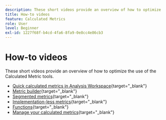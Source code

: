 ```yaml
---
description: These short videos provide an overview of how to optimize the use of the Calculated Metric tools.
title: How-to videos
feature: Calculated Metrics
role: User
level: Beginner
exl-id: 1227f68f-b4cd-4fa6-8fa9-0e8cc4e86cb3
---
```

# How-to videos

These short videos provide an overview of how to optimize the use of the Calculated Metric tools.

* [Quick calculated metrics in Analysis Workspace](https://experienceleague.adobe.com/docs/analytics-learn/tutorials/components/calculated-metrics/quick-calculated-metrics-in-analysis-workspace.html){target="_blank"}
* [Metric builder](https://experienceleague.adobe.com/docs/analytics-learn/tutorials/components/calculated-metrics/calculated-metrics-metric-builder.html){target="_blank"} 
* [Segmented metrics](https://experienceleague.adobe.com/docs/analytics-learn/tutorials/components/calculated-metrics/calculated-metrics-segmented-metrics.html){target="_blank"} 
* [Implementation-less metrics](https://experienceleague.adobe.com/docs/analytics-learn/tutorials/components/calculated-metrics/calculated-metrics-implementationless-metrics.html){target="_blank"} 
* [Functions](https://experienceleague.adobe.com/docs/analytics-learn/tutorials/components/calculated-metrics/calculated-metrics-functions.html){target="_blank"} 
* [Manage your calculated metrics](https://experienceleague.adobe.com/docs/analytics-learn/tutorials/components/calculated-metrics/manage-your-calculated-metrics.html){target="_blank"}
